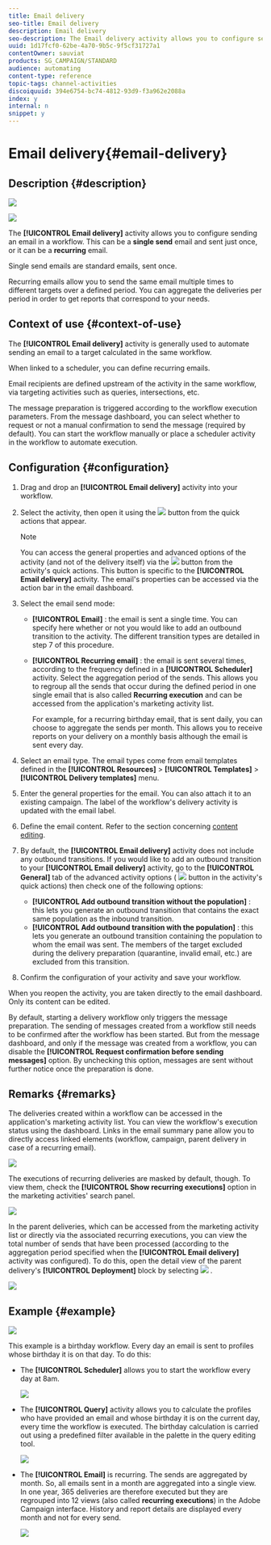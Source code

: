 ```yaml
---
title: Email delivery
seo-title: Email delivery
description: Email delivery
seo-description: The Email delivery activity allows you to configure sending a single send email or a recurring email in a workflow.
uuid: 1d17fcf0-62be-4a70-9b5c-9f5cf31727a1
contentOwner: sauviat
products: SG_CAMPAIGN/STANDARD
audience: automating
content-type: reference
topic-tags: channel-activities
discoiquuid: 394e6754-bc74-4812-93d9-f3a962e2088a
index: y
internal: n
snippet: y
---
```


# Email delivery{#email-delivery}

## Description {#description}

![](assets/email.png)

![](assets/recurrentemail.png)

The **[!UICONTROL Email delivery]** activity allows you to configure sending an email in a workflow. This can be a **single send** email and sent just once, or it can be a **recurring** email.

Single send emails are standard emails, sent once.

Recurring emails allow you to send the same email multiple times to different targets over a defined period. You can aggregate the deliveries per period in order to get reports that correspond to your needs.

## Context of use {#context-of-use}

The **[!UICONTROL Email delivery]** activity is generally used to automate sending an email to a target calculated in the same workflow.

When linked to a scheduler, you can define recurring emails.

Email recipients are defined upstream of the activity in the same workflow, via targeting activities such as queries, intersections, etc.

The message preparation is triggered according to the workflow execution parameters. From the message dashboard, you can select whether to request or not a manual confirmation to send the message (required by default). You can start the workflow manually or place a scheduler activity in the workflow to automate execution.

## Configuration {#configuration}

1. Drag and drop an **[!UICONTROL Email delivery]** activity into your workflow.
1. Select the activity, then open it using the ![](assets/edit_darkgrey-24px.png) button from the quick actions that appear.

   >[!NOTE]
   >
   >You can access the general properties and advanced options of the activity (and not of the delivery itself) via the ![](assets/dlv_activity_params-24px.png) button from the activity's quick actions. This button is specific to the **[!UICONTROL Email delivery]** activity. The email's properties can be accessed via the action bar in the email dashboard.

1. Select the email send mode:

    * **[!UICONTROL Email]** : the email is sent a single time. You can specify here whether or not you would like to add an outbound transition to the activity. The different transition types are detailed in step 7 of this procedure.
    * **[!UICONTROL Recurring email]** : the email is sent several times, according to the frequency defined in a **[!UICONTROL Scheduler]** activity. Select the aggregation period of the sends. This allows you to regroup all the sends that occur during the defined period in one single email that is also called **Recurring execution** and can be accessed from the application's marketing activity list.

      For example, for a recurring birthday email, that is sent daily, you can choose to aggregate the sends per month. This allows you to receive reports on your delivery on a monthly basis although the email is sent every day.

1. Select an email type. The email types come from email templates defined in the **[!UICONTROL Resources]** > **[!UICONTROL Templates]** > **[!UICONTROL Delivery templates]** menu.
1. Enter the general properties for the email. You can also attach it to an existing campaign. The label of the workflow's delivery activity is updated with the email label.
1. Define the email content. Refer to the section concerning [content editing](../../designing/using/about-email-content-design.md).
1. By default, the **[!UICONTROL Email delivery]** activity does not include any outbound transitions. If you would like to add an outbound transition to your **[!UICONTROL Email delivery]** activity, go to the **[!UICONTROL General]** tab of the advanced activity options ( ![](assets/dlv_activity_params-24px.png) button in the activity's quick actions) then check one of the following options:

    * **[!UICONTROL Add outbound transition without the population]** : this lets you generate an outbound transition that contains the exact same population as the inbound transition.
    * **[!UICONTROL Add outbound transition with the population]** : this lets you generate an outbound transition containing the population to whom the email was sent. The members of the target excluded during the delivery preparation (quarantine, invalid email, etc.) are excluded from this transition.

1. Confirm the configuration of your activity and save your workflow.

When you reopen the activity, you are taken directly to the email dashboard. Only its content can be edited.

By default, starting a delivery workflow only triggers the message preparation. The sending of messages created from a workflow still needs to be confirmed after the workflow has been started. But from the message dashboard, and only if the message was created from a workflow, you can disable the **[!UICONTROL Request confirmation before sending messages]** option. By unchecking this option, messages are sent without further notice once the preparation is done.

## Remarks {#remarks}

The deliveries created within a workflow can be accessed in the application's marketing activity list. You can view the workflow's execution status using the dashboard. Links in the email summary pane allow you to directly access linked elements (workflow, campaign, parent delivery in case of a recurring email).

![](assets/wkf_display_recurrent_executions_2.png)

The executions of recurring deliveries are masked by default, though. To view them, check the **[!UICONTROL Show recurring executions]** option in the marketing activities' search panel.

![](assets/wkf_display_recurrent_executions.png)

In the parent deliveries, which can be accessed from the marketing activity list or directly via the associated recurring executions, you can view the total number of sends that have been processed (according to the aggregation period specified when the **[!UICONTROL Email delivery]** activity was configured). To do this, open the detail view of the parent delivery's **[!UICONTROL Deployment]** block by selecting ![](assets/wkf_dlv_detail_button.png) .

![](assets/wkf_display_recurrent_executions_3.png)

## Example {#example}

![](assets/wkf_delivery_example_1.png)

This example is a birthday workflow. Every day an email is sent to profiles whose birthday it is on that day. To do this:

* The **[!UICONTROL Scheduler]** allows you to start the workflow every day at 8am.

  ![](assets/wkf_delivery_example_2.png)

* The **[!UICONTROL Query]** activity allows you to calculate the profiles who have provided an email and whose birthday it is on the current day, every time the workflow is executed. The birthday calculation is carried out using a predefined filter available in the palette in the query editing tool.

  ![](assets/wkf_delivery_example_3.png)

* The **[!UICONTROL Email]** is recurring. The sends are aggregated by month. So, all emails sent in a month are aggregated into a single view. In one year, 365 deliveries are therefore executed but they are regrouped into 12 views (also called **recurring executions**) in the Adobe Campaign interface. History and report details are displayed every month and not for every send.

  ![](assets/wkf_delivery_example_4.png)

